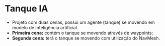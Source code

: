 # Tanque IA
 * Projeto com duas cenas, possui um agente (tanque) se movendo em modelo de inteligência artificial.
 * **Primeira cena:** contém o tanque se movendo através de waypoints;
 * **Segunda cena:** terá o tanque se movendo com utilização do NavMesh.
